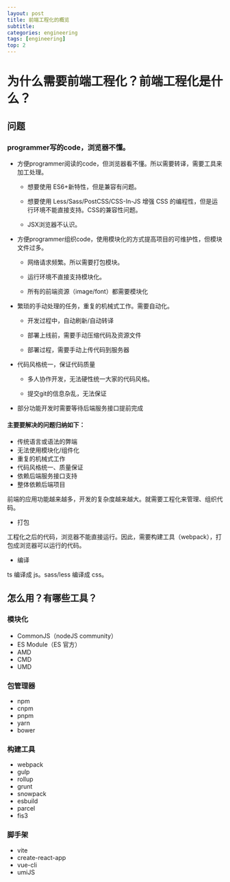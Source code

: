 ```yaml
---
layout: post
title: 前端工程化的概览
subtitle:
categories: engineering
tags: [engineering]
top: 2
---
```


# 为什么需要前端工程化？前端工程化是什么？

## 问题

### programmer写的code，浏览器不懂。

- 方便programmer阅读的code，但浏览器看不懂。所以需要转译，需要工具来加工处理。
  
  - 想要使用 ES6+新特性，但是兼容有问题。
  
  - 想要使用 Less/Sass/PostCSS/CSS-In-JS 增强 CSS 的编程性，但是运行环境不能直接支持。CSS的兼容性问题。
  
  - JSX浏览器不认识。

- 方便programmer组织code，使用模块化的方式提高项目的可维护性，但模块文件过多。
  
  - 网络请求频繁。所以需要打包模块。
  
  - 运行环境不直接支持模块化。
  
  - 所有的前端资源（image/font）都需要模块化

- 繁琐的手动处理的任务，重复的机械式工作。需要自动化。
  
  - 开发过程中，自动刷新/自动转译
  
  - 部署上线前，需要手动压缩代码及资源文件
  
  - 部署过程，需要手动上传代码到服务器

- 代码风格统一，保证代码质量
  
  - 多人协作开发，无法硬性统一大家的代码风格。
  
  - 提交git的信息杂乱，无法保证

- 部分功能开发时需要等待后端服务接口提前完成

#### 主要要解决的问题归纳如下：

- 传统语言或语法的弊端
- 无法使用模块化/组件化
- 重复的机械式工作
- 代码风格统一、质量保证
- 依赖后端服务接口支持
- 整体依赖后端项目

前端的应用功能越来越多，开发的复杂度越来越大。就需要工程化来管理、组织代码。

- 打包

工程化之后的代码，浏览器不能直接运行。因此，需要构建工具（webpack），打包成浏览器可以运行的代码。

- 编译

ts 编译成 js。sass/less 编译成 css。

## 怎么用？有哪些工具？

### 模块化

- CommonJS（nodeJS community）
- ES Module（ES 官方）
- AMD
- CMD
- UMD

### 包管理器

- npm
- cnpm
- pnpm
- yarn
- bower

### 构建工具

- webpack
- gulp
- rollup
- grunt
- snowpack
- esbuild
- parcel
- fis3

### 脚手架

- vite
- create-react-app
- vue-cli
- umiJS
